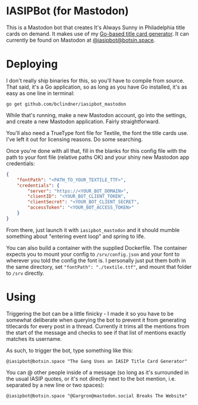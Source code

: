 # IASIPBot (for Mastodon)

This is a Mastodon bot that creates It's Always Sunny in Philadelphia title
cards on demand. It makes use of my [Go-based title card
generator](https://github.com/bclindner/iasipgenerator). It can currently be
found on Mastodon at
[@iasipbot@botsin.space](https://botsin.space/@iasipbot).

# Deploying

I don't really ship binaries for this, so you'll have to compile from source.
That said, it's a Go application, so as long as you have Go installed, it's as
easy as one line in terminal:

```
go get github.com/bclindner/iasipbot_mastodon
```

While that's running, make a new Mastodon account, go into the settings, and
create a new Mastodon application. Fairly straightforward.

You'll also need a TrueType font file for Textile, the font the title cards use.
I've left it out for licensing reasons. Do some searching.

Once you're done with all that, fill in the blanks for this config file with the
path to your font file (relative paths OK) and your shiny new Mastodon app
credentials:

```json
{
	"fontPath": "<PATH_TO_YOUR_TEXTILE_TTF>",
	"credentials": {
		"server": "https://<YOUR_BOT_DOMAIN>",
		"clientID": "<YOUR_BOT_CLIENT_TOKEN",
		"clientSecret": "<YOUR_BOT_CLIENT_SECRET",
		"accessToken": "<YOUR_BOT_ACCESS_TOKEN>"
	}
}
```

From there, just launch it with `iasipbot_mastodon` and it should mumble
something about "entering event loop" and spring to life.


You can also build a container with the supplied Dockerfile. The container
expects you to mount your config to `/srv/config.json` and your font to
wherever you told the config the font is. I personally just put them both in the
same directory, set `"fontPath": "./textile.ttf"`, and mount that folder to
`/srv` directly.

# Using

Triggering the bot can be a little finicky - I made it so you have to be
somewhat deliberate when querying the bot to prevent it from generating
titlecards for every post in a thread. Currently it trims all the mentions from
the start of the message and checks to see if that list of mentions exactly
matches its username.

As such, to trigger the bot, type something like this:

```
@iasipbot@botsin.space "The Gang Uses an IASIP Title Card Generator"
```

You can @ other people inside of a message (so long as it's surrounded in the
usual IASIP quotes, or it's not directly next to the bot mention, i.e. separated
by a new line or two spaces):

```
@iasipbot@botsin.space "@Gargron@mastodon.social Breaks The Website"
```
